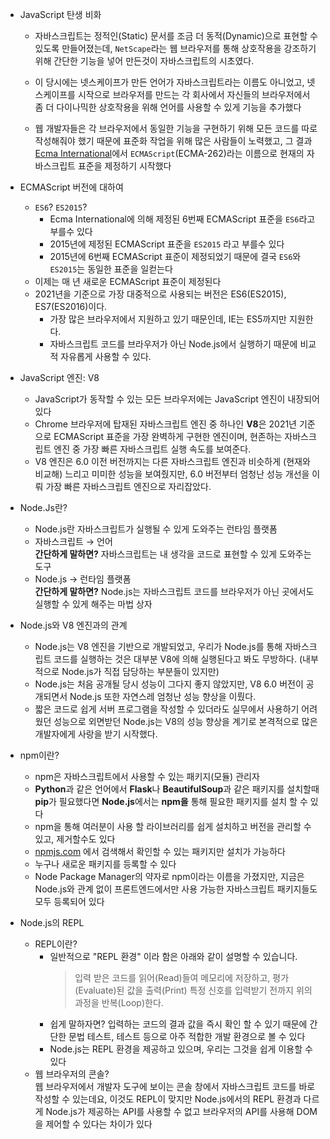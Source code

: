 - JavaScript 탄생 비화  
    - 자바스크립트는 정적인(Static) 문서를 조금 더 동적(Dynamic)으로 표현할 수 있도록 만들어졌는데, `NetScape`라는 웹 브라우저를 통해 상호작용을 강조하기 위해 간단한 기능을 넣어 만든것이 자바스크립트의 시초였다.
    
    - 이 당시에는 넷스케이프가 만든 언어가 자바스크립트라는 이름도 아니었고, 넷스케이프를 시작으로 브라우저를 만드는 각 회사에서 자신들의 브라우저에서 좀 더 다이나믹한 상호작용을 위해 언어를 사용할 수 있게 기능을 추가했다
    
    - 웹 개발자들은 각 브라우저에서 동일한 기능을 구현하기 위해 모든 코드를 따로 작성해줘야 했기 때문에 표준화 작업을 위해 많은 사람들이 노력했고, 그 결과 [Ecma International](https://www.ecma-international.org/)에서 `ECMAScript`(ECMA-262)라는 이름으로 현재의 자바스크립트 표준을 제정하기 시작했다

- ECMAScript 버전에 대하여
    - `ES6`?  `ES2015`?
        - Ecma International에 의해 제정된 6번째 ECMAScript 표준을 `ES6`라고 부를수 있다
        - 2015년에 제정된 ECMAScript 표준을 `ES2015` 라고 부를수 있다
        - 2015년에 6번째 ECMAScript 표준이 제정되었기 때문에 결국 `ES6`와 `ES2015`는 동일한 표준을 일컫는다
    - 이제는 매 년 새로운 ECMAScript 표준이 제정된다
    - 2021년을 기준으로 가장 대중적으로 사용되는 버전은 ES6(ES2015), ES7(ES2016)이다.
        - 가장 많은 브라우저에서 지원하고 있기 때문인데, IE는 ES5까지만 지원한다.
        - 자바스크립트 코드를 브라우저가 아닌 Node.js에서 실행하기 때문에 비교적 자유롭게 사용할 수 있다.
- JavaScript 엔진: V8
    - JavaScript가 동작할 수 있는 모든 브라우저에는 JavaScript 엔진이 내장되어 있다
    - Chrome 브라우저에 탑재된 자바스크립트 엔진 중 하나인 **V8**은 2021년 기준으로 ECMAScript 표준을 가장 완벽하게 구현한 엔진이며, 현존하는 자바스크립트 엔진 중 가장 빠른 자바스크립트 실행 속도를 보여준다.
    - V8 엔진은 6.0 이전 버전까지는 다른 자바스크립트 엔진과 비슷하게 (현재와 비교해) 느리고 미미한 성능을 보여줬지만, 6.0 버전부터 엄청난 성능 개선을 이뤄 가장 빠른 자바스크립트 엔진으로 자리잡았다.
- Node.Js란?
    - Node.js란 자바스크립트가 실행될 수 있게 도와주는 런타임 플랫폼
    - 자바스크립트 → 언어  
    **간단하게 말하면?** 자바스크립트는 내 생각을 코드로 표현할 수 있게 도와주는 도구
    - Node.js → 런타임 플랫폼  
    **간단하게 말하면?** Node.js는 자바스크립트 코드를 브라우저가 아닌 곳에서도 실행할 수 있게 해주는 마법 상자
- Node.js와 V8 엔진과의 관계
    - Node.js는 V8 엔진을 기반으로 개발되었고, 우리가 Node.js를 통해 자바스크립트 코드를 실행하는 것은 대부분 V8에 의해 실행된다고 봐도 무방하다.
    (내부적으로 Node.js가 직접 담당하는 부분들이 있지만)
    - Node.js는 처음 공개될 당시 성능이 그다지 좋지 않았지만, V8 6.0 버전이 공개되면서 Node.js 또한 자연스레 엄청난 성능 향상을 이뤘다.
    - 짧은 코드로 쉽게 서버 프로그램을 작성할 수 있더라도 실무에서 사용하기 어려웠던 성능으로 외면받던 Node.js는 V8의 성능 향상을 계기로 본격적으로 많은 개발자에게 사랑을 받기 시작했다.
- npm이란?
    - npm은 자바스크립트에서 사용할 수 있는 패키지(모듈) 관리자
    - **Python**과 같은 언어에서 **Flask**나 **BeautifulSoup**과 같은 패키지를 설치할때 **pip**가 필요했다면 **Node.js**에서는 **npm을** 통해 필요한 패키지를 설치 할 수 있다
    - npm을 통해 여러분이 사용 할 라이브러리를 쉽게 설치하고 버전을 관리할 수 있고, 제거할수도 있다
    - [npmjs.com](http://npmjs.com) 에서 검색해서 확인할 수 있는 패키지만 설치가 가능하다
    - 누구나 새로운 패키지를 등록할 수 있다
    - Node Package Manager의 약자로 npm이라는 이름을 가졌지만, 지금은 Node.js와 관계 없이 프론트엔드에서만 사용 가능한 자바스크립트 패키지들도 모두 등록되어 있다
- Node.js의 REPL
    - REPL이란?
        - 일반적으로 "REPL 환경" 이라 함은 아래와 같이 설명할 수 있습니다.
            > 입력 받은 코드를 읽어(Read)들여 메모리에 저장하고, 평가(Evaluate)된 값을 출력(Print)
            특정 신호를 입력받기 전까지 위의 과정을 반복(Loop)한다.
            > 
        - 쉽게 말하자면? 입력하는 코드의 결과 값을 즉시 확인 할 수 있기 때문에 간단한 문법 테스트, 테스트 등으로 아주 적합한 개발 환경으로 볼 수 있다
        - Node.js는 REPL 환경을 제공하고 있으며, 우리는 그것을 쉽게 이용할 수 있다
    - 웹 브라우저의 콘솔?  
    웹 브라우저에서 개발자 도구에 보이는 콘솔 창에서 자바스크립트 코드를 바로 작성할 수 있는데요, 이것도 REPL이 맞지만 Node.js에서의 REPL 환경과 다르게 Node.js가 제공하는 API를 사용할 수 없고 브라우저의 API를 사용해 DOM을 제어할 수 있다는 차이가 있다